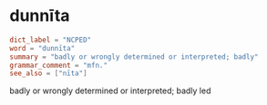# dunnīta

``` toml
dict_label = "NCPED"
word = "dunnīta"
summary = "badly or wrongly determined or interpreted; badly"
grammar_comment = "mfn."
see_also = ["nīta"]
```

badly or wrongly determined or interpreted; badly led

